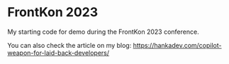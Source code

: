 # FrontKon 2023

My starting code for demo during the FrontKon 2023 conference.

You can also check the article on my blog: https://hankadev.com/copilot-weapon-for-laid-back-developers/
